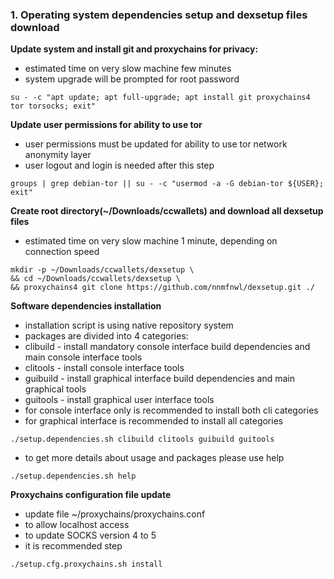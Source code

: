 ### 1. Operating system dependencies setup and dexsetup files download

**Update system and install git and proxychains for privacy:**
  * estimated time on very slow machine few minutes
  * system upgrade will be prompted for root password
```
su - -c "apt update; apt full-upgrade; apt install git proxychains4 tor torsocks; exit"
```

**Update user permissions for ability to use tor**
  * user permissions must be updated for ability to use tor network anonymity layer
  * user logout and login is needed after this step
```
groups | grep debian-tor || su - -c "usermod -a -G debian-tor ${USER}; exit"
```

**Create root directory(~/Downloads/ccwallets) and download all dexsetup files**
  * estimated time on very slow machine 1 minute, depending on connection speed
```
mkdir -p ~/Downloads/ccwallets/dexsetup \
&& cd ~/Downloads/ccwallets/dexsetup \
&& proxychains4 git clone https://github.com/nnmfnwl/dexsetup.git ./
```

**Software dependencies installation**
  * installation script is using native repository system
  * packages are divided into 4 categories:
  *  clibuild - install mandatory console interface build dependencies and main console interface tools
  *  clitools - install console interface tools
  *  guibuild - install graphical interface build dependencies and main graphical tools
  *  guitools - install graphical user interface tools
  * for console interface only is recommended to install both cli categories
  * for graphical interface is recommended to install all categories
```
./setup.dependencies.sh clibuild clitools guibuild guitools
```
  * to get more details about usage and packages please use help
```
./setup.dependencies.sh help
```

**Proxychains configuration file update**
  * update file ~/proxychains/proxychains.conf
  * to allow localhost access
  * to update SOCKS version 4 to 5
  * it is recommended step
```
./setup.cfg.proxychains.sh install
```
